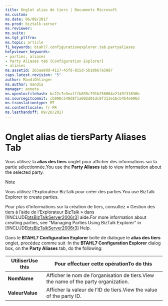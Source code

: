 ```yaml
---
title: Onglet alias de tiers | Documents Microsoft
ms.custom: 
ms.date: 06/08/2017
ms.prod: biztalk-server
ms.reviewer: 
ms.suite: 
ms.tgt_pltfrm: 
ms.topic: article
f1_keywords: btahl7.configurationexplorer.tab.partyaliases
helpviewer_keywords:
- parties, aliases
- Party Aliases tab [Configuration Explorer]
- aliases
ms.assetid: 265aa9dd-4117-45fd-815d-5b10b67a5087
caps.latest.revision: "5"
author: MandiOhlinger
ms.author: mandia
manager: anneta
ms.openlocfilehash: bc22c7e3eafffb035c791b258064e2149f31636b
ms.sourcegitcommit: cb908c540d8f1a692d01dc8f313e16cb4b4e696d
ms.translationtype: MT
ms.contentlocale: fr-FR
ms.lasthandoff: 09/20/2017
---
```

# <a name="party-aliases-tab"></a><span data-ttu-id="ba426-102">Onglet alias de tiers</span><span class="sxs-lookup"><span data-stu-id="ba426-102">Party Aliases Tab</span></span>
<span data-ttu-id="ba426-103">Vous utilisez la **alias des tiers** onglet pour afficher des informations sur la partie sélectionnée.</span><span class="sxs-lookup"><span data-stu-id="ba426-103">You use the **Party Aliases** tab to view information about the selected party.</span></span>  
  
> [!NOTE]
>  <span data-ttu-id="ba426-104">Vous utilisez l’Explorateur BizTalk pour créer des parties.</span><span class="sxs-lookup"><span data-stu-id="ba426-104">You use BizTalk Explorer to create parties.</span></span>  
  
 <span data-ttu-id="ba426-105">Pour plus d’informations sur la création de tiers, consultez « Gestion des tiers à l’aide de l’Explorateur BizTalk » dans [!INCLUDE[btsBizTalkServer2006r3](../../includes/btsbiztalkserver2006r3-md.md)] aide.</span><span class="sxs-lookup"><span data-stu-id="ba426-105">For more information about creating parties, see "Managing Parties Using BizTalk Explorer" in [!INCLUDE[btsBizTalkServer2006r3](../../includes/btsbiztalkserver2006r3-md.md)] Help.</span></span>  
  
 <span data-ttu-id="ba426-106">Dans le **BTAHL7 Configuration Explorer** boîte de dialogue le **alias des tiers** onglet, procédez comme suit :</span><span class="sxs-lookup"><span data-stu-id="ba426-106">In the **BTAHL7 Configuration Explorer** dialog box, on the **Party Aliases** tab, do the following:</span></span>  
  
|<span data-ttu-id="ba426-107">Utiliser</span><span class="sxs-lookup"><span data-stu-id="ba426-107">Use this</span></span>|<span data-ttu-id="ba426-108">Pour effectuer cette opération</span><span class="sxs-lookup"><span data-stu-id="ba426-108">To do this</span></span>|  
|--------------|----------------|  
|<span data-ttu-id="ba426-109">**Nom**</span><span class="sxs-lookup"><span data-stu-id="ba426-109">**Name**</span></span>|<span data-ttu-id="ba426-110">Afficher le nom de l’organisation de tiers.</span><span class="sxs-lookup"><span data-stu-id="ba426-110">View the name of the party organization.</span></span>|  
|<span data-ttu-id="ba426-111">**Valeur**</span><span class="sxs-lookup"><span data-stu-id="ba426-111">**Value**</span></span>|<span data-ttu-id="ba426-112">Afficher la valeur de l’ID de tiers.</span><span class="sxs-lookup"><span data-stu-id="ba426-112">View the value of the party ID.</span></span>|